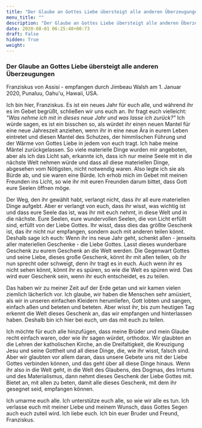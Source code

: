 ```yaml
---
title: "Der Glaube an Gottes Liebe übersteigt alle anderen Überzeugungen"
menu_title: ""
description: "Der Glaube an Gottes Liebe übersteigt alle anderen Überzeugungen"
date: 2020-08-01 06:25:48+00:73
draft: False
hidden: True
weight:
---
```

### Der Glaube an Gottes Liebe übersteigt alle anderen Überzeugungen

Franziskus von Assisi - empfangen durch Jimbeau Walsh am 1. Januar 2020, Punaluu, Oahu'u, Hawaii, USA.

Ich bin hier, Franziskus. Es ist ein neues Jahr für euch alle, und während ihr es im Gebet begrüßt, schließen wir uns euch an. Ihr fragt euch vielleicht: *"Was nehme ich mit in dieses neue Jahr und was lasse ich zurück?"* Ich würde sagen, es ist ein bisschen so, als würdet ihr einen neuen Mantel für eine neue Jahreszeit anziehen, wenn ihr in eine neue Ära in eurem Leben eintretet und diesen Mantel des Schutzes, der himmlischen Führung und der Wärme von Gottes Liebe in jedem von euch tragt. Ich habe meine Mäntel zurückgelassen. So viele materielle Dinge wurden mir angeboten, aber als ich das Licht sah, erkannte ich, dass ich nur meine Seele mit in die nächste Welt nehmen würde und dass all diese materiellen Dinge, abgesehen vom Nötigsten, nicht notwendig waren. Also legte ich sie als Bürde ab, und sie waren eine Bürde. Ich erhob mich im Gebet mit meinen Freunden ins Licht, so wie ihr mit euren Freunden darum bittet, dass Gott eure Seelen öffnen möge.

Der Weg, den ihr gewählt habt, verlangt nicht, dass ihr all eure materiellen Dinge aufgebt. Aber er verlangt von euch, dass ihr wisst, was wichtig ist und dass eure Seele das ist, was ihr mit euch nehmt, in diese Welt und in die nächste. Eure Seelen, eure wundervollen Seelen, die von Licht erfüllt sind, erfüllt von der Liebe Gottes. Ihr wisst, dass dies das größte Geschenk ist, das ihr nicht nur empfangen, sondern auch mit anderen teilen könnt. Deshalb sage ich euch: Wenn ihr ins neue Jahr geht, schenkt allen - jenseits aller materiellen Geschenke - die Liebe Gottes. Lasst dieses wunderbare Geschenk zu eurem Geschenk an die Welt werden. Die Gegenwart Gottes und seine Liebe, dieses große Geschenk, könnt ihr mit allen teilen, ob ihr nun sprecht oder schweigt, denn ihr tragt es in euch. Auch wenn ihr es nicht sehen könnt, könnt ihr es spüren, so wie die Welt es spüren wird. Das wird euer Geschenk sein, wenn ihr euch entscheidet, es zu teilen.

Das haben wir zu meiner Zeit auf der Erde getan und wir kamen vielen ziemlich lächerlich vor. Ich glaube, wir haben die Menschen sehr amüsiert, als wir in unseren einfachen Kleidern herumliefen, Gott lobten und sangen, einfach aßen und beteten und beteten. Aber wisst ihr, bis zum heutigen Tag erkennt die Welt dieses Geschenk an, das wir empfangen und hinterlassen haben. Deshalb bin ich hier bei euch, um das mit euch zu teilen.

Ich möchte für euch alle hinzufügen, dass meine Brüder und mein Glaube recht einfach waren, oder wie ihr sagen würdet, orthodox. Wir glaubten an die Lehren der katholischen Kirche, an die Dreifaltigkeit, die Kreuzigung Jesu und seine Gottheit und all diese Dinge, die, wie ihr wisst, falsch sind. Aber wir glaubten vor allem daran, dass unsere Gebete uns mit der Liebe Gottes verbinden können, und das geht über all diese Dinge hinaus. Wenn ihr also in die Welt geht, in die Welt des Glaubens, des Dogmas, des Irrtums und des Materialismus, dann nehmt dieses Geschenk der Liebe Gottes mit. Bietet an, mit allen zu beten, damit alle dieses Geschenk, mit dem ihr gesegnet seid, empfangen können.

Ich umarme euch alle. Ich unterstütze euch alle, so wie wir alle es tun. Ich verlasse euch mit meiner Liebe und meinem Wunsch, dass Gottes Segen auch euch zuteil wird. Ich liebe euch. Ich bin euer Bruder und Freund, Franziskus.
